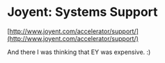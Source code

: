 <!--
id: 28661740
link: http://tumblr.atmos.org/post/28661740/joyent-systems-support
slug: joyent-systems-support
date: Wed Mar 12 2008 09:14:56 GMT-0700 (PDT)
publish: 2008-03-012
tags: 
title: Joyent: Systems Support
-->


Joyent: Systems Support
=======================

[http://www.joyent.com/accelerator/support/](http://www.joyent.com/accelerator/support/)

And there I was thinking that EY was expensive. :)

